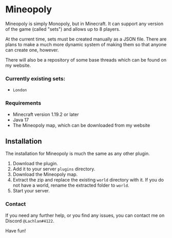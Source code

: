 # Mineopoly

Mineopoly is simply Monopoly, but in Minecraft. It can support any version of the game (called "sets") and allows up to 8 players.

At the current time, sets must be created manually as a JSON file. There are plans to make a much more dynamic system of making them so that anyone can create one, however.

There will also be a repository of some base threads which can be found on my website.

### Currently existing sets:
- `London`

### Requirements
- Minecraft version 1.19.2 or later
- Java 17
- The Mineopoly map, which can be downloaded from my website

## Installation

The installation for Mineopoly is much the same as any other plugin. 
1. Download the plugin.
2. Add it to your server `plugins` directory.
3. Download the Mineopoly map.
4. Extract the zip and replace the existing `world` directory with it. If you do not have a world, rename the extracted folder to `world`.
5. Start your server.

### Contact
If you need any further help, or you find any issues, you can contact me on Discord `@Lachlan#4122`.

Have fun!